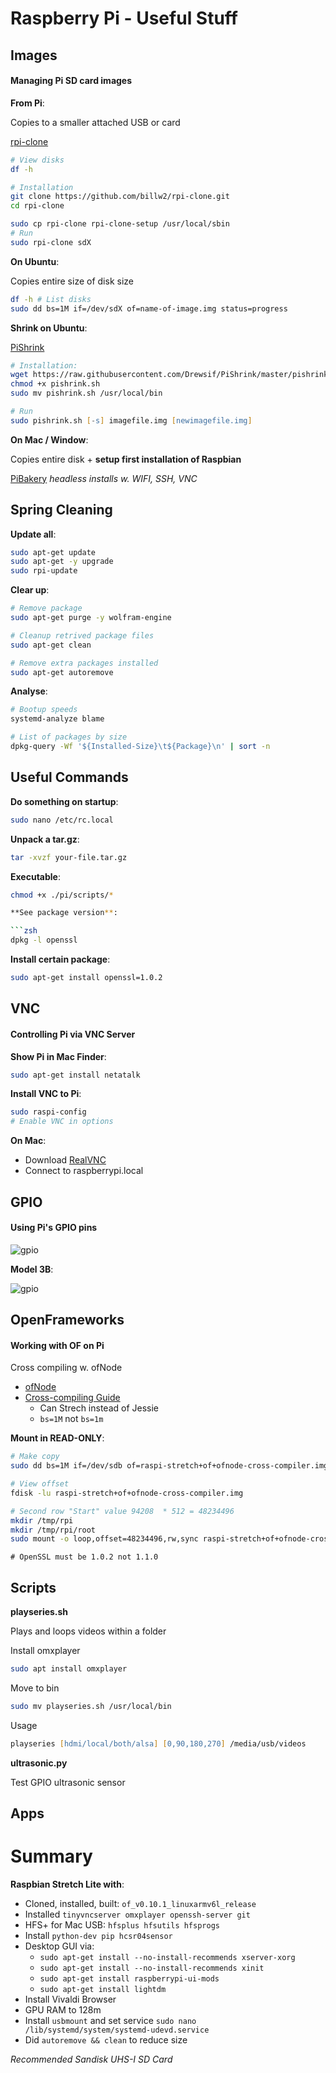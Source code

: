 # Raspberry Pi - Useful Stuff

## Images

#### Managing Pi SD card images

**From Pi**:

Copies to a smaller attached USB or card

[rpi-clone](https://github.com/billw2/rpi-clone)

```zsh
# View disks
df -h

# Installation
git clone https://github.com/billw2/rpi-clone.git 
cd rpi-clone

sudo cp rpi-clone rpi-clone-setup /usr/local/sbin
# Run
sudo rpi-clone sdX
```

**On Ubuntu**:

Copies entire size of disk size

```zsh
df -h # List disks
sudo dd bs=1M if=/dev/sdX of=name-of-image.img status=progress
```

**Shrink on Ubuntu**:

[PiShrink](https://github.com/Drewsif/PiShrink)

```zsh
# Installation:
wget https://raw.githubusercontent.com/Drewsif/PiShrink/master/pishrink.sh
chmod +x pishrink.sh
sudo mv pishrink.sh /usr/local/bin

# Run
sudo pishrink.sh [-s] imagefile.img [newimagefile.img]
```

**On Mac / Window**:

Copies entire disk + __setup first installation of Raspbian__

[PiBakery](https://www.pibakery.org/download.html) _headless installs w. WIFI, SSH, VNC_

## Spring Cleaning


**Update all**:

```zsh
sudo apt-get update
sudo apt-get -y upgrade
sudo rpi-update
```

**Clear up**:

```zsh
# Remove package
sudo apt-get purge -y wolfram-engine

# Cleanup retrived package files
sudo apt-get clean

# Remove extra packages installed
sudo apt-get autoremove 
```

**Analyse**:

```zsh
# Bootup speeds
systemd-analyze blame 

# List of packages by size
dpkg-query -Wf '${Installed-Size}\t${Package}\n' | sort -n 
```

## Useful Commands

**Do something on startup**:

```zsh
sudo nano /etc/rc.local
```

**Unpack a tar.gz**:

```zsh
tar -xvzf your-file.tar.gz
```

**Executable**:

```zsh
chmod +x ./pi/scripts/*

**See package version**:

```zsh
dpkg -l openssl
```

**Install certain package**:

```zsh
sudo apt-get install openssl=1.0.2
```
  
## VNC

#### Controlling Pi via VNC Server

**Show Pi in Mac Finder**:

```zsh
sudo apt-get install netatalk
```

**Install VNC to Pi**:

```zsh
sudo raspi-config
# Enable VNC in options
```

**On Mac**:

* Download [RealVNC](https://www.realvnc.com/en/connect/download/viewer/)
* Connect to raspberrypi.local 

## GPIO

#### Using Pi's GPIO pins

![gpio](images/gpio.png)

**Model 3B**:

![gpio](images/gpio-3b.jpg)

## OpenFrameworks

#### Working with OF on Pi

Cross compiling w. ofNode

* [ofNode](https://github.com/ofnode/of)
* [Cross-compiling Guide](https://github.com/ofnode/of/wiki/Cross-compiling-for-Raspberry-Pi)
  * Can Strech instead of Jessie
  * `bs=1M` not `bs=1m`

**Mount in READ-ONLY**:

```zsh
# Make copy
sudo dd bs=1M if=/dev/sdb of=raspi-stretch+of+ofnode-cross-compiler.img status=progress

# View offset
fdisk -lu raspi-stretch+of+ofnode-cross-compiler.img

# Second row "Start" value 94208  * 512 = 48234496
mkdir /tmp/rpi
mkdir /tmp/rpi/root
sudo mount -o loop,offset=48234496,rw,sync raspi-stretch+of+ofnode-cross-compiler.img /tmp/rpi/root
```
```
# OpenSSL must be 1.0.2 not 1.1.0

```

## Scripts

**playseries.sh**

Plays and loops videos within a folder

Install omxplayer

```zsh
sudo apt install omxplayer
```

Move to bin 

```zsh
sudo mv playseries.sh /usr/local/bin
```

Usage

```zsh
playseries [hdmi/local/both/alsa] [0,90,180,270] /media/usb/videos
```

**ultrasonic.py**

Test GPIO ultrasonic sensor

## Apps


# Summary

**Raspbian Stretch Lite with**:

* Cloned, installed, built: `of_v0.10.1_linuxarmv6l_release`
* Installed `tinyvncserver omxplayer openssh-server git`
* HFS+ for Mac USB: `hfsplus hfsutils hfsprogs`
* Install `python-dev pip hcsr04sensor`
* Desktop GUI via:
  * `sudo apt-get install --no-install-recommends xserver-xorg`
  * `sudo apt-get install --no-install-recommends xinit`
  * `sudo apt-get install raspberrypi-ui-mods`
  * `sudo apt-get install lightdm`
* Install Vivaldi Browser
* GPU RAM to 128m
* Install `usbmount` and set service `sudo nano /lib/systemd/system/systemd-udevd.service`
* Did `autoremove && clean` to reduce size

_Recommended Sandisk UHS-I SD Card_